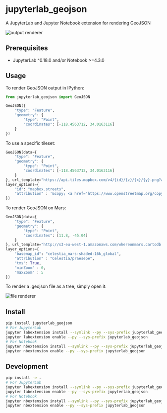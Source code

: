 # jupyterlab_geojson

A JupyterLab and Jupyter Notebook extension for rendering GeoJSON

![output renderer](http://g.recordit.co/QAsC7YULcY.gif)

## Prerequisites

* JupyterLab ^0.18.0 and/or Notebook >=4.3.0

## Usage

To render GeoJSON output in IPython:

```python
from jupyterlab_geojson import GeoJSON

GeoJSON({
    "type": "Feature",
    "geometry": {
        "type": "Point",
        "coordinates": [-118.4563712, 34.0163116]
    }
})
```

To use a specific tileset:

```python
GeoJSON(data={
    "type": "Feature",
    "geometry": {
        "type": "Point",
        "coordinates": [-118.4563712, 34.0163116]
    }
}, url_template="https://api.tiles.mapbox.com/v4/{id}/{z}/{x}/{y}.png?access_token=[MAPBOX_ACCESS_TOKEN]", 
layer_options={
    "id": "mapbox.streets",
    "attribution" : '&copy; <a href="https://www.openstreetmap.org/copyright">OpenStreetMap</a>'
})
```

To render GeoJSON on Mars:

```python
GeoJSON(data={
    "type": "Feature",
    "geometry": {
        "type": "Point",
        "coordinates": [11.8, -45.04]
    }
}, url_template="http://s3-eu-west-1.amazonaws.com/whereonmars.cartodb.net/{basemap_id}/{z}/{x}/{y}.png", 
layer_options={
    "basemap_id": "celestia_mars-shaded-16k_global",
    "attribution" : "Celestia/praesepe",
    "tms": True,
    "minZoom" : 0,
    "maxZoom" : 5
})
```

To render a .geojson file as a tree, simply open it:

![file renderer](http://g.recordit.co/cbf0xnQHKn.gif)

## Install

```bash
pip install jupyterlab_geojson
# For JupyterLab
jupyter labextension install --symlink --py --sys-prefix jupyterlab_geojson
jupyter labextension enable --py --sys-prefix jupyterlab_geojson
# For Notebook
jupyter nbextension install --symlink --py --sys-prefix jupyterlab_geojson
jupyter nbextension enable --py --sys-prefix jupyterlab_geojson
```

## Development

```bash
pip install -e .
# For JupyterLab
jupyter labextension install --symlink --py --sys-prefix jupyterlab_geojson
jupyter labextension enable --py --sys-prefix jupyterlab_geojson
# For Notebook
jupyter nbextension install --symlink --py --sys-prefix jupyterlab_geojson
jupyter nbextension enable --py --sys-prefix jupyterlab_geojson
```
